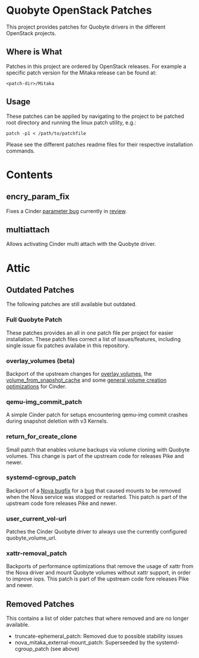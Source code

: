# Quobyte OpenStack Patches

This project provides patches for Quobyte drivers in the different OpenStack
projects.

## Where is What

Patches in this project are ordered by OpenStack releases. For example a
specific patch  version for the Mitaka release can be found at:

    <patch-dir>/Mitaka


## Usage

These patches can be applied by navigating to the project to be patched root
directory and running the linux patch utility, e.g.:

    patch -p1 < /path/to/patchfile

Please see the different patches readme files for their respective installation
commands.

# Contents


## encry_param_fix

Fixes a Cinder [parameter bug](https://bugs.launchpad.net/cinder/+bug/2042102)
currently in [review](https://review.opendev.org/c/openstack/cinder/+/899706).

## multiattach

Allows activating Cinder multi attach with the Quobyte driver.

# Attic

## Outdated Patches

The following patches are still available but outdated.

### Full Quobyte Patch

These patches provides an all in one patch file per project for easier
installation. These patch files correct a list of issues/features, including
single issue fix patches availabe in this repository.


### overlay_volumes (**beta**)

Backport of the upstream changes for [overlay
volumes](https://review.openstack.org/#/c/507050), the
[volume_from_snapshot_cache](https://review.openstack.org/#/c/502974/9) and
some [general volume creation
optimizations](https://review.openstack.org/#/c/500782/) for Cinder.

### qemu-img_commit_patch
A simple Cinder patch for setups encountering qemu-img commit crashes during
snapshot deletion with v3 Kernels.

### return_for_create_clone

Small patch that enables volume backups via volume cloning with Quobyte
volumes. This change is part of the upstream code for releases Pike and newer.

### systemd-cgroup_patch

Backport of a [Nova bugfix](https://review.openstack.org/#/c/432344/) for a
[bug](https://bugs.launchpad.net/nova/+bug/1530860) that caused mounts to be
removed when the Nova service was stopped or restarted.
This patch is part of the upstream code fore releases Pike and newer.

### user_current_vol-url

Patches the Cinder Quobyte driver to always use the currently configured
quobyte_volume_url.

### xattr-removal_patch

Backports of performance optimizations that remove the usage of xattr from the
Nova driver and mount Quobyte volumes without xattr support, in order to
improve iops.
This patch is part of the upstream code fore releases Pike and newer.


## Removed Patches

This contains a list of older patches that where removed and are no longer
available.

- truncate-ephemeral_patch: Removed due to possible stability issues
- nova_mitaka_external-mount_patch: Superseeded by the systemd-cgroup_patch (see above)
